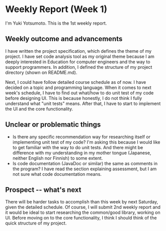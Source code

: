 # Weekly Report (Week 1)
I'm Yuki Yotsumoto. This is the 1st weekly report.

## Weekly outcome and advancements
I have written the project specification, which defines the theme of my project. I have set code analysis tool as my original theme because I am deeply interested in Education for computer engineers and the way to support programmers. In addition, I defined the structure of my project directory (shown on README.md).

Next, I could have follow detailed course schedule as of now. I have decided on a topic and programming language. When it comes to next week's schedule, I have to find out what/how to do unit test of my code before designing UI. This is because honestly, I do not think I fully understand what "unit tests" means. After that, I have to start to implement the UI and the core functionality.

## Unclear or problematic things
- Is there any specific recommendation way for researching itself or implementing unit test of my code? I'm asking this because I would like to get familiar with the way to do unit tests. And there might be difference with my understanding in my mother tongue (Japanese, neither English nor Finnish) to some extent.
- Is code documentation (JavaDoc or similar) the same as comments in the program? I have read the section explaining assessment, but I am not sure what code documentation means.

## Prospect -- what's next
There will be harder tasks to accomplish than this week by next Saturday, given the detailed schedule. Of course, I will submit 2nd weekly report and it would be ideal to start researching the common/good library, working on UI. Before moving on to the core functionality, I think I should think of the quick structure of my project.